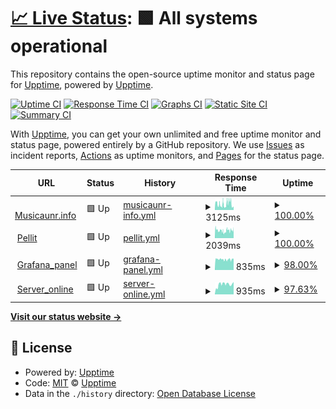 # [📈 Live Status](https://demo.upptime.js.org): <!--live status--> **🟩 All systems operational**

This repository contains the open-source uptime monitor and status page for [Upptime](https://upptime.js.org), powered by [Upptime](https://github.com/upptime/upptime).

[![Uptime CI](https://github.com/pellit/control_uptime/workflows/Uptime%20CI/badge.svg)](https://github.com/pellit/control_uptime/actions?query=workflow%3A%22Uptime+CI%22)
[![Response Time CI](https://github.com/pellit/control_uptime/workflows/Response%20Time%20CI/badge.svg)](https://github.com/pellit/control_uptime/actions?query=workflow%3A%22Response+Time+CI%22)
[![Graphs CI](https://github.com/pellit/control_uptime/workflows/Graphs%20CI/badge.svg)](https://github.com/pellit/control_uptime/actions?query=workflow%3A%22Graphs+CI%22)
[![Static Site CI](https://github.com/pellit/control_uptime/workflows/Static%20Site%20CI/badge.svg)](https://github.com/pellit/control_uptime/actions?query=workflow%3A%22Static+Site+CI%22)
[![Summary CI](https://github.com/pellit/control_uptime/workflows/Summary%20CI/badge.svg)](https://github.com/pellit/control_uptime/actions?query=workflow%3A%22Summary+CI%22)

With [Upptime](https://upptime.js.org), you can get your own unlimited and free uptime monitor and status page, powered entirely by a GitHub repository. We use [Issues](https://github.com/upptime/upptime/issues) as incident reports, [Actions](https://github.com/pellit/control_uptime/actions) as uptime monitors, and [Pages](https://demo.upptime.js.org) for the status page.

<!--start: status pages-->
<!-- This summary is generated by Upptime (https://github.com/upptime/upptime) -->
<!-- Do not edit this manually, your changes will be overwritten -->
<!-- prettier-ignore -->
| URL | Status | History | Response Time | Uptime |
| --- | ------ | ------- | ------------- | ------ |
| <img alt="" src="https://favicons.githubusercontent.com/musicaunr.info" height="13"> [Musicaunr.info](https://musicaunr.info) | 🟩 Up | [musicaunr-info.yml](https://github.com/pellit/control_uptime/commits/HEAD/history/musicaunr-info.yml) | <details><summary><img alt="Response time graph" src="./graphs/musicaunr-info/response-time-week.png" height="20"> 3125ms</summary><br><a href="https://Pellit.github.io/control_uptime/history/musicaunr-info"><img alt="Response time 3125" src="https://img.shields.io/endpoint?url=https%3A%2F%2Fraw.githubusercontent.com%2Fpellit%2Fcontrol_uptime%2FHEAD%2Fapi%2Fmusicaunr-info%2Fresponse-time.json"></a><br><a href="https://Pellit.github.io/control_uptime/history/musicaunr-info"><img alt="24-hour response time 1749" src="https://img.shields.io/endpoint?url=https%3A%2F%2Fraw.githubusercontent.com%2Fpellit%2Fcontrol_uptime%2FHEAD%2Fapi%2Fmusicaunr-info%2Fresponse-time-day.json"></a><br><a href="https://Pellit.github.io/control_uptime/history/musicaunr-info"><img alt="7-day response time 3125" src="https://img.shields.io/endpoint?url=https%3A%2F%2Fraw.githubusercontent.com%2Fpellit%2Fcontrol_uptime%2FHEAD%2Fapi%2Fmusicaunr-info%2Fresponse-time-week.json"></a><br><a href="https://Pellit.github.io/control_uptime/history/musicaunr-info"><img alt="30-day response time 3125" src="https://img.shields.io/endpoint?url=https%3A%2F%2Fraw.githubusercontent.com%2Fpellit%2Fcontrol_uptime%2FHEAD%2Fapi%2Fmusicaunr-info%2Fresponse-time-month.json"></a><br><a href="https://Pellit.github.io/control_uptime/history/musicaunr-info"><img alt="1-year response time 3125" src="https://img.shields.io/endpoint?url=https%3A%2F%2Fraw.githubusercontent.com%2Fpellit%2Fcontrol_uptime%2FHEAD%2Fapi%2Fmusicaunr-info%2Fresponse-time-year.json"></a></details> | <details><summary><a href="https://Pellit.github.io/control_uptime/history/musicaunr-info">100.00%</a></summary><a href="https://Pellit.github.io/control_uptime/history/musicaunr-info"><img alt="All-time uptime 100.00%" src="https://img.shields.io/endpoint?url=https%3A%2F%2Fraw.githubusercontent.com%2Fpellit%2Fcontrol_uptime%2FHEAD%2Fapi%2Fmusicaunr-info%2Fuptime.json"></a><br><a href="https://Pellit.github.io/control_uptime/history/musicaunr-info"><img alt="24-hour uptime 100.00%" src="https://img.shields.io/endpoint?url=https%3A%2F%2Fraw.githubusercontent.com%2Fpellit%2Fcontrol_uptime%2FHEAD%2Fapi%2Fmusicaunr-info%2Fuptime-day.json"></a><br><a href="https://Pellit.github.io/control_uptime/history/musicaunr-info"><img alt="7-day uptime 100.00%" src="https://img.shields.io/endpoint?url=https%3A%2F%2Fraw.githubusercontent.com%2Fpellit%2Fcontrol_uptime%2FHEAD%2Fapi%2Fmusicaunr-info%2Fuptime-week.json"></a><br><a href="https://Pellit.github.io/control_uptime/history/musicaunr-info"><img alt="30-day uptime 100.00%" src="https://img.shields.io/endpoint?url=https%3A%2F%2Fraw.githubusercontent.com%2Fpellit%2Fcontrol_uptime%2FHEAD%2Fapi%2Fmusicaunr-info%2Fuptime-month.json"></a><br><a href="https://Pellit.github.io/control_uptime/history/musicaunr-info"><img alt="1-year uptime 100.00%" src="https://img.shields.io/endpoint?url=https%3A%2F%2Fraw.githubusercontent.com%2Fpellit%2Fcontrol_uptime%2FHEAD%2Fapi%2Fmusicaunr-info%2Fuptime-year.json"></a></details>
| <img alt="" src="https://favicons.githubusercontent.com/pellit.com.ar" height="13"> [Pellit](https://pellit.com.ar/) | 🟩 Up | [pellit.yml](https://github.com/pellit/control_uptime/commits/HEAD/history/pellit.yml) | <details><summary><img alt="Response time graph" src="./graphs/pellit/response-time-week.png" height="20"> 2039ms</summary><br><a href="https://Pellit.github.io/control_uptime/history/pellit"><img alt="Response time 2039" src="https://img.shields.io/endpoint?url=https%3A%2F%2Fraw.githubusercontent.com%2Fpellit%2Fcontrol_uptime%2FHEAD%2Fapi%2Fpellit%2Fresponse-time.json"></a><br><a href="https://Pellit.github.io/control_uptime/history/pellit"><img alt="24-hour response time 3069" src="https://img.shields.io/endpoint?url=https%3A%2F%2Fraw.githubusercontent.com%2Fpellit%2Fcontrol_uptime%2FHEAD%2Fapi%2Fpellit%2Fresponse-time-day.json"></a><br><a href="https://Pellit.github.io/control_uptime/history/pellit"><img alt="7-day response time 2039" src="https://img.shields.io/endpoint?url=https%3A%2F%2Fraw.githubusercontent.com%2Fpellit%2Fcontrol_uptime%2FHEAD%2Fapi%2Fpellit%2Fresponse-time-week.json"></a><br><a href="https://Pellit.github.io/control_uptime/history/pellit"><img alt="30-day response time 2039" src="https://img.shields.io/endpoint?url=https%3A%2F%2Fraw.githubusercontent.com%2Fpellit%2Fcontrol_uptime%2FHEAD%2Fapi%2Fpellit%2Fresponse-time-month.json"></a><br><a href="https://Pellit.github.io/control_uptime/history/pellit"><img alt="1-year response time 2039" src="https://img.shields.io/endpoint?url=https%3A%2F%2Fraw.githubusercontent.com%2Fpellit%2Fcontrol_uptime%2FHEAD%2Fapi%2Fpellit%2Fresponse-time-year.json"></a></details> | <details><summary><a href="https://Pellit.github.io/control_uptime/history/pellit">100.00%</a></summary><a href="https://Pellit.github.io/control_uptime/history/pellit"><img alt="All-time uptime 100.00%" src="https://img.shields.io/endpoint?url=https%3A%2F%2Fraw.githubusercontent.com%2Fpellit%2Fcontrol_uptime%2FHEAD%2Fapi%2Fpellit%2Fuptime.json"></a><br><a href="https://Pellit.github.io/control_uptime/history/pellit"><img alt="24-hour uptime 100.00%" src="https://img.shields.io/endpoint?url=https%3A%2F%2Fraw.githubusercontent.com%2Fpellit%2Fcontrol_uptime%2FHEAD%2Fapi%2Fpellit%2Fuptime-day.json"></a><br><a href="https://Pellit.github.io/control_uptime/history/pellit"><img alt="7-day uptime 100.00%" src="https://img.shields.io/endpoint?url=https%3A%2F%2Fraw.githubusercontent.com%2Fpellit%2Fcontrol_uptime%2FHEAD%2Fapi%2Fpellit%2Fuptime-week.json"></a><br><a href="https://Pellit.github.io/control_uptime/history/pellit"><img alt="30-day uptime 100.00%" src="https://img.shields.io/endpoint?url=https%3A%2F%2Fraw.githubusercontent.com%2Fpellit%2Fcontrol_uptime%2FHEAD%2Fapi%2Fpellit%2Fuptime-month.json"></a><br><a href="https://Pellit.github.io/control_uptime/history/pellit"><img alt="1-year uptime 100.00%" src="https://img.shields.io/endpoint?url=https%3A%2F%2Fraw.githubusercontent.com%2Fpellit%2Fcontrol_uptime%2FHEAD%2Fapi%2Fpellit%2Fuptime-year.json"></a></details>
| <img alt="" src="https://favicons.githubusercontent.com/201.253.22.2" height="13"> [Grafana_panel](http://201.253.22.2:3000/login) | 🟩 Up | [grafana-panel.yml](https://github.com/pellit/control_uptime/commits/HEAD/history/grafana-panel.yml) | <details><summary><img alt="Response time graph" src="./graphs/grafana-panel/response-time-week.png" height="20"> 835ms</summary><br><a href="https://Pellit.github.io/control_uptime/history/grafana-panel"><img alt="Response time 835" src="https://img.shields.io/endpoint?url=https%3A%2F%2Fraw.githubusercontent.com%2Fpellit%2Fcontrol_uptime%2FHEAD%2Fapi%2Fgrafana-panel%2Fresponse-time.json"></a><br><a href="https://Pellit.github.io/control_uptime/history/grafana-panel"><img alt="24-hour response time 896" src="https://img.shields.io/endpoint?url=https%3A%2F%2Fraw.githubusercontent.com%2Fpellit%2Fcontrol_uptime%2FHEAD%2Fapi%2Fgrafana-panel%2Fresponse-time-day.json"></a><br><a href="https://Pellit.github.io/control_uptime/history/grafana-panel"><img alt="7-day response time 835" src="https://img.shields.io/endpoint?url=https%3A%2F%2Fraw.githubusercontent.com%2Fpellit%2Fcontrol_uptime%2FHEAD%2Fapi%2Fgrafana-panel%2Fresponse-time-week.json"></a><br><a href="https://Pellit.github.io/control_uptime/history/grafana-panel"><img alt="30-day response time 835" src="https://img.shields.io/endpoint?url=https%3A%2F%2Fraw.githubusercontent.com%2Fpellit%2Fcontrol_uptime%2FHEAD%2Fapi%2Fgrafana-panel%2Fresponse-time-month.json"></a><br><a href="https://Pellit.github.io/control_uptime/history/grafana-panel"><img alt="1-year response time 835" src="https://img.shields.io/endpoint?url=https%3A%2F%2Fraw.githubusercontent.com%2Fpellit%2Fcontrol_uptime%2FHEAD%2Fapi%2Fgrafana-panel%2Fresponse-time-year.json"></a></details> | <details><summary><a href="https://Pellit.github.io/control_uptime/history/grafana-panel">98.00%</a></summary><a href="https://Pellit.github.io/control_uptime/history/grafana-panel"><img alt="All-time uptime 98.00%" src="https://img.shields.io/endpoint?url=https%3A%2F%2Fraw.githubusercontent.com%2Fpellit%2Fcontrol_uptime%2FHEAD%2Fapi%2Fgrafana-panel%2Fuptime.json"></a><br><a href="https://Pellit.github.io/control_uptime/history/grafana-panel"><img alt="24-hour uptime 100.00%" src="https://img.shields.io/endpoint?url=https%3A%2F%2Fraw.githubusercontent.com%2Fpellit%2Fcontrol_uptime%2FHEAD%2Fapi%2Fgrafana-panel%2Fuptime-day.json"></a><br><a href="https://Pellit.github.io/control_uptime/history/grafana-panel"><img alt="7-day uptime 98.00%" src="https://img.shields.io/endpoint?url=https%3A%2F%2Fraw.githubusercontent.com%2Fpellit%2Fcontrol_uptime%2FHEAD%2Fapi%2Fgrafana-panel%2Fuptime-week.json"></a><br><a href="https://Pellit.github.io/control_uptime/history/grafana-panel"><img alt="30-day uptime 98.00%" src="https://img.shields.io/endpoint?url=https%3A%2F%2Fraw.githubusercontent.com%2Fpellit%2Fcontrol_uptime%2FHEAD%2Fapi%2Fgrafana-panel%2Fuptime-month.json"></a><br><a href="https://Pellit.github.io/control_uptime/history/grafana-panel"><img alt="1-year uptime 98.00%" src="https://img.shields.io/endpoint?url=https%3A%2F%2Fraw.githubusercontent.com%2Fpellit%2Fcontrol_uptime%2FHEAD%2Fapi%2Fgrafana-panel%2Fuptime-year.json"></a></details>
| <img alt="" src="https://favicons.githubusercontent.com/201.253.22.2" height="13"> [Server_online](http://201.253.22.2:9999) | 🟩 Up | [server-online.yml](https://github.com/pellit/control_uptime/commits/HEAD/history/server-online.yml) | <details><summary><img alt="Response time graph" src="./graphs/server-online/response-time-week.png" height="20"> 935ms</summary><br><a href="https://Pellit.github.io/control_uptime/history/server-online"><img alt="Response time 935" src="https://img.shields.io/endpoint?url=https%3A%2F%2Fraw.githubusercontent.com%2Fpellit%2Fcontrol_uptime%2FHEAD%2Fapi%2Fserver-online%2Fresponse-time.json"></a><br><a href="https://Pellit.github.io/control_uptime/history/server-online"><img alt="24-hour response time 1175" src="https://img.shields.io/endpoint?url=https%3A%2F%2Fraw.githubusercontent.com%2Fpellit%2Fcontrol_uptime%2FHEAD%2Fapi%2Fserver-online%2Fresponse-time-day.json"></a><br><a href="https://Pellit.github.io/control_uptime/history/server-online"><img alt="7-day response time 935" src="https://img.shields.io/endpoint?url=https%3A%2F%2Fraw.githubusercontent.com%2Fpellit%2Fcontrol_uptime%2FHEAD%2Fapi%2Fserver-online%2Fresponse-time-week.json"></a><br><a href="https://Pellit.github.io/control_uptime/history/server-online"><img alt="30-day response time 935" src="https://img.shields.io/endpoint?url=https%3A%2F%2Fraw.githubusercontent.com%2Fpellit%2Fcontrol_uptime%2FHEAD%2Fapi%2Fserver-online%2Fresponse-time-month.json"></a><br><a href="https://Pellit.github.io/control_uptime/history/server-online"><img alt="1-year response time 935" src="https://img.shields.io/endpoint?url=https%3A%2F%2Fraw.githubusercontent.com%2Fpellit%2Fcontrol_uptime%2FHEAD%2Fapi%2Fserver-online%2Fresponse-time-year.json"></a></details> | <details><summary><a href="https://Pellit.github.io/control_uptime/history/server-online">97.63%</a></summary><a href="https://Pellit.github.io/control_uptime/history/server-online"><img alt="All-time uptime 97.63%" src="https://img.shields.io/endpoint?url=https%3A%2F%2Fraw.githubusercontent.com%2Fpellit%2Fcontrol_uptime%2FHEAD%2Fapi%2Fserver-online%2Fuptime.json"></a><br><a href="https://Pellit.github.io/control_uptime/history/server-online"><img alt="24-hour uptime 100.00%" src="https://img.shields.io/endpoint?url=https%3A%2F%2Fraw.githubusercontent.com%2Fpellit%2Fcontrol_uptime%2FHEAD%2Fapi%2Fserver-online%2Fuptime-day.json"></a><br><a href="https://Pellit.github.io/control_uptime/history/server-online"><img alt="7-day uptime 97.63%" src="https://img.shields.io/endpoint?url=https%3A%2F%2Fraw.githubusercontent.com%2Fpellit%2Fcontrol_uptime%2FHEAD%2Fapi%2Fserver-online%2Fuptime-week.json"></a><br><a href="https://Pellit.github.io/control_uptime/history/server-online"><img alt="30-day uptime 97.63%" src="https://img.shields.io/endpoint?url=https%3A%2F%2Fraw.githubusercontent.com%2Fpellit%2Fcontrol_uptime%2FHEAD%2Fapi%2Fserver-online%2Fuptime-month.json"></a><br><a href="https://Pellit.github.io/control_uptime/history/server-online"><img alt="1-year uptime 97.63%" src="https://img.shields.io/endpoint?url=https%3A%2F%2Fraw.githubusercontent.com%2Fpellit%2Fcontrol_uptime%2FHEAD%2Fapi%2Fserver-online%2Fuptime-year.json"></a></details>

<!--end: status pages-->

[**Visit our status website →**](https://pellit.github.io/control_uptime/)

## 📄 License

- Powered by: [Upptime](https://github.com/upptime/upptime)
- Code: [MIT](./LICENSE) © [Upptime](https://upptime.js.org)
- Data in the `./history` directory: [Open Database License](https://opendatacommons.org/licenses/odbl/1-0/)
